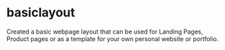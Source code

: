 # basiclayout
Created a basic webpage layout that can be used for Landing Pages, Product pages or as a template for your own personal website or portfolio.
